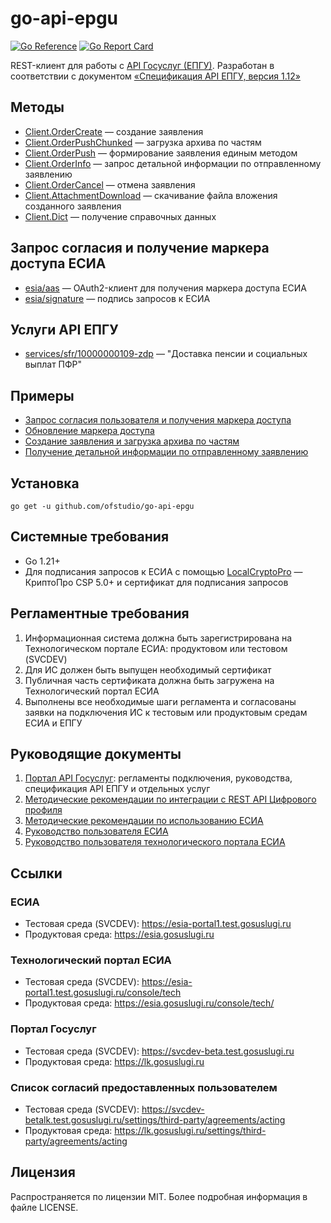 # go-api-epgu
[![Go Reference](https://pkg.go.dev/badge/github.com/ofstudio/go-api-epgu.svg)](https://pkg.go.dev/github.com/ofstudio/go-api-epgu)
[![Go Report Card](https://goreportcard.com/badge/github.com/ofstudio/go-api-epgu)](https://goreportcard.com/report/github.com/ofstudio/go-api-epgu)

REST-клиент для работы с [API Госуслуг (ЕПГУ)](https://partners.gosuslugi.ru/catalog/api_for_gu).
Разработан в соответствии с документом [«Спецификация API ЕПГУ, версия 1.12»](/doc)

## Методы

 - [Client.OrderCreate](https://pkg.go.dev/github.com/ofstudio/go-api-epgu#Client.OrderCreate) — создание заявления
 - [Client.OrderPushChunked](https://pkg.go.dev/github.com/ofstudio/go-api-epgu#Client.OrderPushChunked) — загрузка архива по частям
 - [Client.OrderPush](https://pkg.go.dev/github.com/ofstudio/go-api-epgu#Client.OrderPush) — формирование заявления единым методом
 - [Client.OrderInfo](https://pkg.go.dev/github.com/ofstudio/go-api-epgu#Client.OrderInfo) — запрос детальной информации по отправленному заявлению
 - [Client.OrderCancel](https://pkg.go.dev/github.com/ofstudio/go-api-epgu#Client.OrderCancel) — отмена заявления
 - [Client.AttachmentDownload](https://pkg.go.dev/github.com/ofstudio/go-api-epgu#Client.AttachmentDownload) — скачивание файла вложения созданного заявления
 - [Client.Dict](https://pkg.go.dev/github.com/ofstudio/go-api-epgu#Client.Dict) — получение справочных данных

## Запрос согласия и получение маркера доступа ЕСИА

- [esia/aas](https://pkg.go.dev/github.com/ofstudio/go-api-epgu/esia/aas) — OAuth2-клиент для получения маркера доступа ЕСИА
- [esia/signature](https://pkg.go.dev/github.com/ofstudio/go-api-epgu/esia/signature) — подпись запросов к ЕСИА

## Услуги API ЕПГУ

- [services/sfr/10000000109-zdp](https://pkg.go.dev/github.com/ofstudio/go-api-epgu/services/sfr/10000000109-zdp) — "Доставка пенсии и социальных выплат ПФР"


## Примеры
- [Запрос согласия пользователя и получения маркера доступа](/examples/esia-token-request/main.go)
- [Обновление маркера доступа](/examples/esia-token-update/main.go)
- [Создание заявления и загрузка архива по частям](/examples/order-push-chunked/main.go)
- [Получение детальной информации по отправленному заявлению](/examples/order-info/main.go)

## Установка

```
go get -u github.com/ofstudio/go-api-epgu
```
## Системные требования

- Go 1.21+
- Для подписания запросов к ЕСИА с помощью
  [LocalCryptoPro](https://pkg.go.dev/github.com/ofstudio/go-api-epgu/esia/signature#LocalCryptoPro) — 
  КриптоПро CSP 5.0+ и сертификат для подписания запросов 
     

## Регламентные требования
1. Информационная система должна быть зарегистрирована на Технологическом портале ЕСИА:
   продуктовом или тестовом (SVCDEV)
2. Для ИС должен быть выпущен необходимый сертификат
3. Публичная часть сертификата должна быть загружена на Технологический портал ЕСИА
4. Выполнены все необходимые шаги регламента и согласованы заявки на подключения ИС к тестовым
   или продуктовым средам ЕСИА и ЕПГУ

## Руководящие документы
1. [Портал API Госуслуг](https://partners.gosuslugi.ru/catalog/api_for_gu): 
   регламенты подключения, руководства, спецификация API ЕПГУ и отдельных услуг
2. [Методические рекомендации по интеграции с REST API Цифрового профиля](https://digital.gov.ru/ru/documents/7166/)
3. [Методические рекомендации по использованию ЕСИА](https://digital.gov.ru/ru/documents/6186/)
4. [Руководство пользователя ЕСИА](https://digital.gov.ru/ru/documents/6182/)
5. [Руководство пользователя технологического портала ЕСИА](https://digital.gov.ru/ru/documents/6190/)

## Ссылки

### ЕСИА
- Тестовая среда (SVCDEV): https://esia-portal1.test.gosuslugi.ru
- Продуктовая среда: https://esia.gosuslugi.ru

### Технологический портал ЕСИА
- Тестовая среда (SVCDEV): https://esia-portal1.test.gosuslugi.ru/console/tech
- Продуктовая среда: https://esia.gosuslugi.ru/console/tech/

### Портал Госуслуг
- Тестовая среда (SVCDEV): https://svcdev-beta.test.gosuslugi.ru
- Продуктовая среда: https://lk.gosuslugi.ru

### Список согласий предоставленных пользователем
- Тестовая среда (SVCDEV): https://svcdev-betalk.test.gosuslugi.ru/settings/third-party/agreements/acting
- Продуктовая среда: https://lk.gosuslugi.ru/settings/third-party/agreements/acting

## Лицензия
Распространяется по лицензии MIT. Более подробная информация в файле LICENSE.
